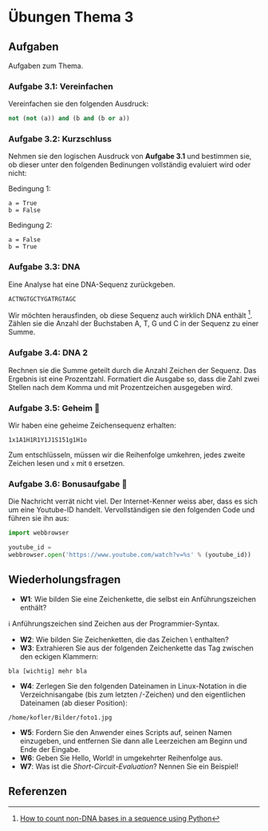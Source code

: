# Übungen Thema 3

## Aufgaben

Aufgaben zum Thema.

### Aufgabe 3.1: Vereinfachen

Vereinfachen sie den folgenden Ausdruck:

```py
not (not (a)) and (b and (b or a))
```

### Aufgabe 3.2: Kurzschluss

Nehmen sie den logischen Ausdruck von **Aufgabe 3.1** und bestimmen sie, ob dieser unter den folgenden Bedinungen vollständig evaluiert wird oder nicht:

Bedingung 1:

```
a = True
b = False
```

Bedingung 2:

```
a = False
b = True
```

### Aufgabe 3.3: DNA

Eine Analyse hat eine DNA-Sequenz zurückgeben. 

```
ACTNGTGCTYGATRGTAGC
```

Wir möchten herausfinden, ob diese Sequenz auch wirklich DNA enthält [^1]. Zählen sie die Anzahl der Buchstaben A, T, G und C in der Sequenz zu einer Summe.

### Aufgabe 3.4: DNA 2

Rechnen sie die Summe geteilt durch die Anzahl Zeichen der Sequenz. Das Ergebnis ist eine Prozentzahl. Formatiert die Ausgabe so, dass die Zahl zwei Stellen nach dem Komma und mit Prozentzeichen ausgegeben wird.

### Aufgabe 3.5: Geheim 🚧

Wir haben eine geheime Zeichensequenz erhalten:

```
1x1A1H1R1Y1J1S151g1H1o
```

Zum entschlüsseln, müssen wir die Reihenfolge umkehren, jedes zweite Zeichen lesen und `x` mit `0` ersetzen.

### Aufgabe 3.6: Bonusaufgabe 🚧

Die Nachricht verrät nicht viel. Der Internet-Kenner weiss aber, dass es sich um eine Youtube-ID handelt. Vervollständigen sie den folgenden Code und führen sie ihn aus:

```py
import webbrowser

youtube_id = 
webbrowser.open('https://www.youtube.com/watch?v=%s' % (youtube_id))
```

## Wiederholungsfragen

* **W1**: Wie bilden Sie eine Zeichenkette, die selbst ein Anführungszeichen enthält?

ℹ️ Anführungszeichen sind Zeichen aus der Programmier-Syntax.

* **W2**: Wie bilden Sie Zeichenketten, die das Zeichen \\ enthalten?
* **W3**: Extrahieren Sie aus der folgenden Zeichenkette das Tag zwischen den eckigen Klammern:

`bla [wichtig] mehr bla`

* **W4**: Zerlegen Sie den folgenden Dateinamen in Linux-Notation in die Verzeichnisangabe (bis zum letzten /-Zeichen) und den eigentlichen Dateinamen (ab dieser Position):

`/home/kofler/Bilder/foto1.jpg`

* **W5**: Fordern Sie den Anwender eines Scripts auf, seinen Namen einzugeben, und entfernen Sie dann alle Leerzeichen am Beginn und Ende der Eingabe.
* **W6**: Geben Sie Hello, World! in umgekehrter Reihenfolge aus.
* **W7**: Was ist die *Short-Circuit-Evaluation*? Nennen Sie ein Beispiel!

## Referenzen

[^1]: [How to count non-DNA bases in a sequence using Python](https://pythonforbiologists.com/counting-non-dna-bases-in-a-sequence.html)